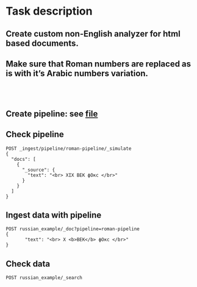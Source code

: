 # Task description
## Create custom non-English analyzer for html based documents.
## Make sure that Roman numbers are replaced as is with it’s Arabic numbers variation.

<br></br>

## Create pipeline: see [file](./pipeline.json) 

## Check pipeline

``` console
POST _ingest/pipeline/roman-pipeline/_simulate
{
  "docs": [
    {
      "_source": {
        "text": "<br> XIX ВЕК фОкс </br>"
      }
    }
  ]
}
```

## Ingest data with pipeline


``` console
POST russian_example/_doc?pipeline=roman-pipeline
{
       "text": "<br> X <b>ВЕК</b> фОкс </br>"
}
```

## Check data
``` console
POST russian_example/_search
```